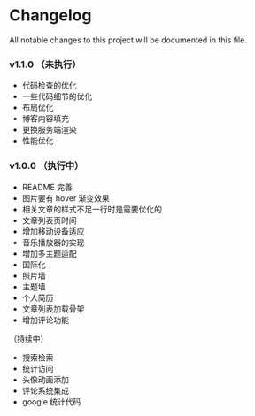 # Changelog

All notable changes to this project will be documented in this file.

### v1.1.0  （未执行）

- 代码检查的优化
- 一些代码细节的优化
- 布局优化
- 博客内容填充
- 更换服务端渲染
- 性能优化



### v1.0.0 （执行中）

- README 完善
- 图片要有 hover 渐变效果
- 相关文章的样式不足一行时是需要优化的
- 文章列表页时间
- 增加移动设备适应
- 音乐播放器的实现
- 增加多主题适配
- 国际化
- 照片墙
- 主题墙
- 个人简历
- 文章列表加载骨架
- 增加评论功能

（持续中）
- 搜索检索
- 统计访问
- 头像动画添加
- 评论系统集成
- google 统计代码
